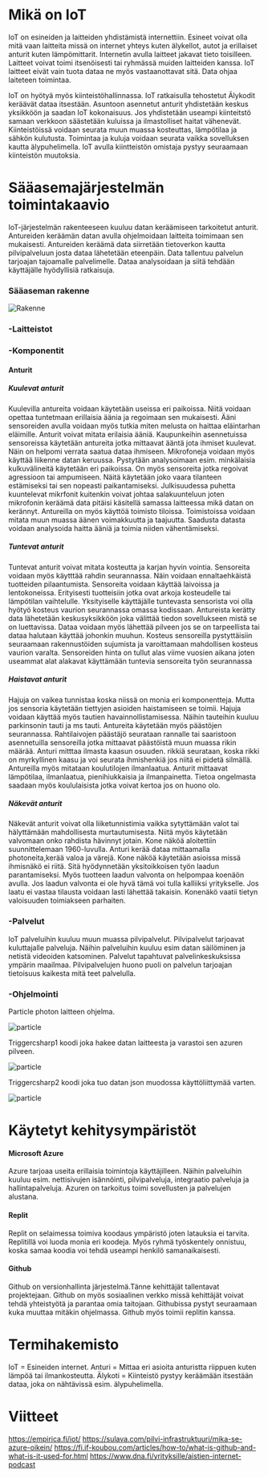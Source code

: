 # Mikä on IoT
IoT on esineiden ja laitteiden yhdistämistä internettiin. Esineet voivat olla mitä vaan laitteita missä on internet yhteys kuten älykellot, autot ja erillaiset anturit kuten lämpömittarit. Internetin avulla laitteet jakavat tieto toisilleen. Laitteet voivat toimi itsenöisesti tai ryhmässä muiden laitteiden kanssa. IoT laitteet eivät vain tuota dataa ne myös vastaanottavat sitä. Data ohjaa laiteteen toimintaa.

IoT on hyötyä myös kiinteistöhallinnassa. IoT ratkaisulla tehostetut Älykodit keräävät dataa itsestään. Asuntoon asennetut anturit yhdistetään keskus yksikköön ja saadan IoT kokonaisuus. Jos yhdistetään useampi kiinteitstö samaan verkkoon säästetään kuluissa ja ilmastolliset haitat vähenevät. Kiinteistöissä voidaan seurata muun muassa kosteuttas, lämpötilaa ja sähkön kulutusta. Toimintaa ja kuluja voidaan seurata vaikka sovelluksen kautta älypuhelimella. IoT avulla kiintteistön omistaja pystyy seuraamaan kiinteistön muutoksia.
# Sääasemajärjestelmän toimintakaavio
IoT-järjestelmän rakenteeseen kuuluu datan keräämiseen tarkoitetut anturit. Antureiden keräämän datan avulla ohjelmoidaan laitteita toimimaan sen mukaisesti. Antureiden keräämä data siirretään tietoverkon kautta pilvipalveluun josta dataa lähetetään eteenpäin. Data tallentuu palvelun tarjoajan tajoamalle palvelimelle. Dataa analysoidaan ja siitä tehdään käyttäjälle hyödyllisiä ratkaisuja.
### Sääaseman rakenne 
![Rakenne](/kuva.jpg)
### -Laitteistot
### -Komponentit
#### Anturit 
##### Kuulevat anturit
Kuulevilla antureita voidaan käytetään useissa eri paikoissa. Niitä voidaan opettaa tuntetmaan erillaisia äänia ja regoimaan sen mukaisesti. Ääni sensoreiden avulla voidaan myös tutkia miten melusta on haittaa eläintarhan eläimille. Anturit voivat mitata erilaisia ääniä. Kaupunkeihin asennetuissa sensoreissa käytetään antureita jotka mittaavat ääntä jota ihmiset kuulevat. Näin on helpomi verrata saatua dataa ihmiseen. Mikrofoneja voidaan myös käyttää liikenne datan keruussa. Pystytään analysoimaan esim. minkälaisia kulkuvälineitä käytetään eri paikoissa. On myös sensoreita jotka regoivat agressioon tai ampumiseen. Näitä käytetään joko vaara tilanteen estämiseksi tai sen nopeasti paikantamiseksi. Julkisuudessa puhetta kuuntelevat mikrfonit kuitenkin voivat johtaa salakuunteluun joten mikrofonin keräämä data pitäisi käsitellä samassa laitteessa mikä datan on kerännyt. Antureilla on myös käyttöä toimisto tiloissa. Toimistoissa voidaan mitata muun muassa äänen voimakkuutta ja taajuutta. Saadusta datasta voidaan analysoida haitta ääniä ja toimia niiden vähentämiseksi.
##### Tuntevat anturit
Tuntevat anturit voivat mitata kosteutta ja karjan hyvin vointia. Sensoreita voidaan myös käytttää rahdin seurannassa. Näin voidaan ennaltaehkäistä tuotteiden pilaantumista. Sensoreita voidaan käyttää laivoissa ja lentokoneissa. Erityisesti tuotteisiin jotka ovat arkoja kosteudelle tai lämpötilan vaihtelulle. Yksityiselle käyttäjälle tuntevasta sensorista voi olla hyötyö kosteus vaurion seurannassa omassa kodissaan. Antureista kerätty data lähetetään keskusyksikköön joka välittää tiedon sovellukseen mistä se on luettavissa. Dataa voidaan myös lähettää pilveen jos se on tarpeellista tai dataa halutaan käyttää johonkin muuhun. Kosteus sensoreilla pystyttäisiin seuraamaan rakennustöiden sujumista ja varoittamaan mahdollisen kosteus vaurion varalta. Sensoreiden hinta on tullut alas viime vuosien aikana joten useammat alat alakavat käyttämään tuntevia sensoreita työn seurannassa
##### Haistavat anturit
Hajuja on vaikea tunnistaa koska niissä on monia eri komponentteja. Mutta jos sensoria käytetään tiettyjen asioiden haistamiseen se toimii. Hajuja voidaan käyttää myös tautien havainnollistamisessa. Näihin tauteihin kuuluu parkinsonin tauti ja ms tauti. Antureita käytetään myös päästöjen seurannassa. Rahtilaivojen päästäjö seurataan rannalle tai saaristoon asennetuilla sensoreilla jotka mittaavat päästöistä muun muassa rikin määrää. Anturi mitttaa ilmasta kaasun osuuden. rikkiä seurataan, koska rikki on myrkyllinen kaasu ja voi seurata ihmishenkiä jos niitä ei pidetä silmällä. Antureilla myös mitataan koulutilojen ilmanlaatua. Anturit mittaavat lämpötilaa, ilmanlaatua, pienihiukkaisia ja ilmanpainetta. Tietoa ongelmasta saadaan myös koululaisista jotka voivat kertoa jos on huono olo.
##### Näkevät anturit
Näkevät anturit voivat olla liiketunnistimia vaikka sytyttämään valot tai hälyttämään mahdollisesta murtautumisesta. Niitä myös käytetään valvomaan onko rahdista hävinnyt jotain. Kone näköä aloitettiin suunnittelemaan 1960-luvulla. Anturi kerää dataa mittaamalla photoneita,kerää valoa ja värejä. Kone näköä käytetään asioissa missä ihmisnäkö ei riitä. Sitä hyödynnetään yksitoikkoisen työn laadun parantamiseksi. Myös tuotteen laadun valvonta on helpompaa koenäön avulla. Jos laadun valvonta ei ole hyvä tämä voi tulla kalliiksi yritykselle. Jos laatu ei vastaa tilausta voidaan lasti lähettää takaisin. Konenäkö vaatii tietyn valoisuuden toimiakseen parhaiten.
### -Palvelut
IoT palveluihin kuuluu muun muassa pilvipalvelut. Pilvipalvelut tarjoavat kuluttajalle palveluja. Näihin palveluihin kuuluu esim datan säilöminen ja netistä videoiden katsominen. Palvelut tapahtuvat palvelinkeskuksissa ympärin maailmaa. Pilvipalvelujen huono puoli on palvelun tarjoajan tietoisuus kaikesta mitä teet palvelulla. 
### -Ohjelmointi
Particle photon laitteen ohjelma.

![particle](/particlec.jpg)

Triggercsharp1 koodi joka hakee datan laitteesta ja varastoi sen azuren pilveen.

![particle](/csharp1.jpg)

Triggercsharp2 koodi joka tuo datan json muodossa käyttöliittymää varten.

![particle](/csharp2.jpg)

# Käytetyt kehitysympäristöt
#### Microsoft Azure
Azure tarjoaa useita erillaisia toimintoja käyttäjilleen. Näihin palveluihin kuuluu esim. nettisivujen isännöinti, pilvipalveluja, integraatio palveluja ja hallintapalveluja. Azuren on tarkoitus toimi sovellusten ja palvelujen alustana.
#### Replit
Replit on selaimessa toimiva koodaus ympäristö joten latauksia ei tarvita. Replitillä voi luoda monia eri koodeja. Myös ryhmä työskentely onnistuu, koska samaa koodia voi tehdä useampi henkilö samanaikaisesti.
#### Github
Github on versionhallinta järjestelmä.Tänne kehittäjät tallentavat projektejaan. Github on myös sosiaalinen verkko missä kehittäjät voivat tehdä yhteistyötä ja parantaa omia taitojaan. Githubissa pystyt seuraamaan kuka muuttaa mitäkin ohjelmassa. Github myös toimii replitin kanssa.
# Termihakemisto
IoT = Esineiden internet.
Anturi = Mittaa eri asioita anturistta riippuen kuten lämpöä tai ilmankosteutta.
Älykoti = Kiinteistö pystyy keräämään itsestään dataa, joka on nähtävissä esim. älypuhelimella.
# Viitteet
https://empirica.fi/iot/
https://sulava.com/pilvi-infrastruktuuri/mika-se-azure-oikein/
https://fi.if-koubou.com/articles/how-to/what-is-github-and-what-is-it-used-for.html
https://www.dna.fi/yrityksille/aistien-internet-podcast
